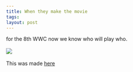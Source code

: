 ```yaml
---
title: When they make the movie
tags: 
layout: post
---
```

for the 8th WWC now we know who will play who.<br /><br /><img src="http://fuzzymonk.com/photos/blog/image/595/usteamface.jpg" /><br /><br />This was made <a href="http://www.myheritage.com/FP/Company/tryFaceRecognition.php?s=1&u=g0&lang=EN">here</a>
